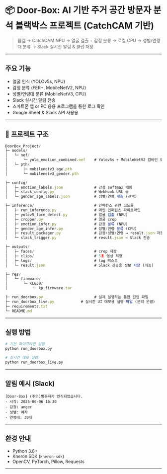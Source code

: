 
# 📦 Door-Box: AI 기반 주거 공간 방문자 분석 블랙박스 프로젝트 (CatchCAM 기반)

> 웹캠 → CatchCAM NPU → 얼굴 검출 + 감정 분류 → 로컬 CPU → 성별/연령대 분류 → Slack 실시간 알림 & 클립 저장

---

## 주요 기능

- 얼굴 인식 (YOLOv5s, NPU)
- 감정 분류 (FER+, MobileNetV2, NPU)
- 성별/연령대 분류 (MobileNetV3, CPU)
- Slack 실시간 알림 전송 
- 스마트폰 앱 or PC 응용 프로그램을 통한 로그 확인
- Google Sheet & Slack API 사용용

---

## 📁 프로젝트 구조

```jsx
DoorBox_Project/
├─ models/
│   └─ nef/
│       └─ yolo_emotion_combined.nef    # Yolov5s + MobileNetV2 컴바인 모델.nef
│   └─ pth/
│       ├─ mobilenetv3_age.pth
│       └─ mobilenetv3_gender.pth

├─ config/
│   ├─ emotion_labels.json              # 감정 softmax 매핑
│   ├─ slack_config.py                  # Webhook URL 등
│   └─ gender_age_labels.json           # 성별/연령 매핑 (선택)

├─ inference/                           # 인퍼런스 관련 코드들
│   ├─ run_inference.py                 # 메인 인퍼런스 파이프라인
│   ├─ yolov5_face_detect.py            # 얼굴 검출 (NPU)
│   ├─ cropper.py                       # 얼굴 crop
│   ├─ emotion_infer.py                 # 감정 분류 (NPU)
│   ├─ gender_age_infer.py              # 성별/연령 분류 (CPU)
│   ├─ result_packager.py               # 감정+성별+연령 → result.json 저장
│   └─ slack_trigger.py                 # result.json → Slack 전송

├─ outputs/
│   ├─ faces/                           # crop 저장
│   ├─ clips/                           # 5초 영상 저장
│   ├─ logs/                            # log 텍스트
│   └─ result.json                      # Slack 전송용 정보 저장 (최종)

├─ res/
│   └─ firmware/
│       └─ KL630/
│           └─ kp_firmware.tar

├─ run_doorbox.py                       # 실제 실행하는 통합 진입 파일
├─ run_doorbox_live.py            # 실시간 UI 데모용 실행 파일 (분리 운영)
├─ requirements.txt
└─ README.md

```

---

## 실행 방법

```bash
# 기본 파이프라인 실행
python run_doorbox.py

# 실시간 데모 실행
python run_doorbox_live.py
````

---

## 알림 예시 (Slack)

```
[Door-Box] (주의)방문자가 인식되었습니다.
- 시각: 2025-06-06 16:30
- 감정: anger
- 성별: 여자
- 연령대: 30대
```

---

## 환경 안내

* Python 3.8+
* Kneron SDK (`kneron-sdk`)
* OpenCV, PyTorch, Pillow, Requests

---

